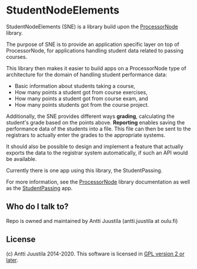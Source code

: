 # StudentNodeElements

StudentNodeElements (SNE) is a library build upon the [ProcessorNode](https://github.com/PipesAndFiltersProject/ProcessorNode) library.

The purpose of SNE is to provide an application specific layer on top of ProcessorNode, for applications handling student data related to passing courses.

This library then makes it easier to build apps on a ProcessorNode type of architecture for the domain of handling student performance data:

* Basic information about students taking a course,
* How many points a student got from course exercises,
* How many points a student got from course exam, and
* How many points students got from the course project.

Additionally, the SNE provides different ways **grading**, calculating the student's grade based on the points above. **Reporting** enables saving the performance data of the students into a file. This file can then be sent to the registrars to actually enter the grades to the appropriate systems.

It should also be possible to design and implement a feature that actually exports the data to the registrar system automatically, if such an API would be available. 

Currently there is one app using this library, the StudentPassing. 

For more information, see the [ProcessorNode](https://github.com/PipesAndFiltersProject/ProcessorNode) library documentation as well as the [StudentPassing](https://github.com/PipesAndFiltersProject/StudentPassing) app.

## Who do I talk to?

Repo is owned and maintained by Antti Juustila (antti.juustila at oulu.fi)

## License

(c) Antti Juustila 2014-2020. This software is licensed in [GPL version 2 or later](https://opensource.org/licenses/gpl-2.0.php).


